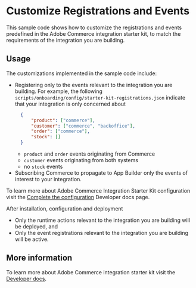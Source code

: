 # Customize Registrations and Events

This sample code shows how to customize the registrations and events predefined in the Adobe Commerce integration starter kit, to match the requirements of the integration you are building.

## Usage

The customizations implemented in the sample code include:
- Registering only to the events relevant to the integration you are building. For example, the following `scripts/onboarding/config/starter-kit-registrations.json` indicate that your integration is only concerned about
    ```json
      {
          "product": ["commerce"],
          "customer": ["commerce", "backoffice"],
          "order": ["commerce"],
          "stock": []
      }
    ```
    - `product` and `order` events originating from Commerce
    - `customer` events originating from both systems
    - no `stock` events
- Subscribing Commerce to propagate to App Builder only the events of interest to your integration.

To learn more about Adobe Commerce Integration Starter Kit configuration visit the [Complete the configuration](https://developer.adobe.com/commerce/extensibility/starter-kit/create-integration/#complete-the-configuration) Developer docs page.
  
After installation, configuration and deployment
- Only the runtime actions relevant to the integration you are building will be deployed, and
- Only the event registrations relevant to the integration you are building will be active.

## More information

To learn more about Adobe Commerce integration starter kit visit the [Developer docs](https://developer.adobe.com/commerce/extensibility/starter-kit/).
